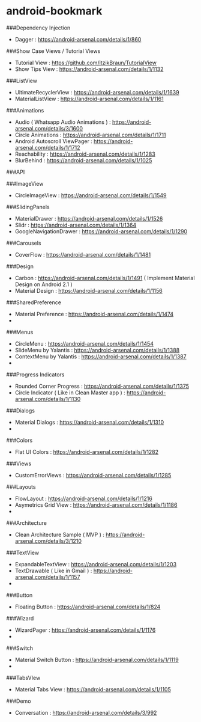 # android-bookmark

###Dependency Injection
* Dagger : https://android-arsenal.com/details/1/860

###Show Case Views / Tutorial Views
* Tutorial View : https://github.com/itzikBraun/TutorialView
* Show Tips View  : https://android-arsenal.com/details/1/1132


###ListView
* UltimateRecyclerView : https://android-arsenal.com/details/1/1639
* MaterialListView : https://android-arsenal.com/details/1/1161

###Animations
* Audio ( Whatsapp Audio Animations ) : https://android-arsenal.com/details/3/1600
* Circle Animations : https://android-arsenal.com/details/1/1711
* Android Autoscroll ViewPager : https://android-arsenal.com/details/1/1712
* Reachability : https://android-arsenal.com/details/1/1283
* BlurBehind : https://android-arsenal.com/details/1/1025

###API

###ImageView
* CircleImageView : https://android-arsenal.com/details/1/1549

###SlidingPanels
* MaterialDrawer : https://android-arsenal.com/details/1/1526
* Slidr : https://android-arsenal.com/details/1/1364
* GoogleNavigationDrawer : https://android-arsenal.com/details/1/1290


###Carousels
* CoverFlow : https://android-arsenal.com/details/1/1481

###Design
* Carbon : https://android-arsenal.com/details/1/1491 ( Implement Material Design on Android 2.1 )
* Material Design : https://android-arsenal.com/details/1/1156

###SharedPreference
* Material Preference : https://android-arsenal.com/details/1/1474
* 

###Menus
* CircleMenu : https://android-arsenal.com/details/1/1454
* SlideMenu by Yalantis : https://android-arsenal.com/details/1/1388
* ContextMenu by Yalantis : https://android-arsenal.com/details/1/1387
* 

###Progress Indicators
* Rounded Corner Progress : https://android-arsenal.com/details/1/1375
* Circle Indicator ( Like in Clean Master app ) : https://android-arsenal.com/details/1/1130

###Dialogs
* Material Dialogs : https://android-arsenal.com/details/1/1310
* 

###Colors
* Flat UI Colors : https://android-arsenal.com/details/1/1282

###Views
* CustomErrorViews : https://android-arsenal.com/details/1/1285


###Layouts 
* FlowLayout : https://android-arsenal.com/details/1/1216
* Asymetrics Grid View : https://android-arsenal.com/details/1/1186
* 

###Architecture
* Clean Architecture Sample ( MVP ) : https://android-arsenal.com/details/3/1210


###TextView
* ExpandableTextView : https://android-arsenal.com/details/1/1203
* TextDrawable ( Like in Gmail ) : https://android-arsenal.com/details/1/1157
* 

###Button
* Floating Button  : https://android-arsenal.com/details/1/824

###Wizard
* WizardPager  : https://android-arsenal.com/details/1/1176
* 

###Switch 
* Material Switch Button : https://android-arsenal.com/details/1/1119
* 

###TabsVIew
* Material Tabs View : https://android-arsenal.com/details/1/1105


###Demo 
* Conversation : https://android-arsenal.com/details/3/992
